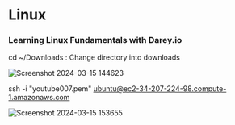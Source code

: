 # Linux

### Learning Linux Fundamentals with Darey.io 

cd ~/Downloads : Change directory into downloads

![Screenshot 2024-03-15 144623](https://github.com/kyriangithub/Linux/assets/134151451/f85951f3-2816-4619-a77c-7115f224099b)

ssh -i "youtube007.pem" ubuntu@ec2-34-207-224-98.compute-1.amazonaws.com

![Screenshot 2024-03-15 153655](https://github.com/kyriangithub/Linux/assets/134151451/6d07cd47-b00c-4550-a15c-79c030f45936)






